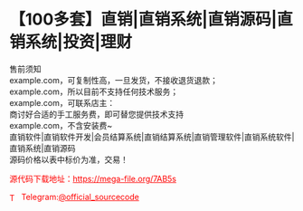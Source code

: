 # 【100多套】直销|直销系统|直销源码|直销系统|投资|理财

售前须知<br>example.com，可复制性高，一旦发货，不接收退货退款；<br>example.com，所以目前不支持任何技术服务；<br>example.com，可联系店主：<br>商讨好合适的手工服务费，即可替您提供技术支持<br>example.com，不含安装费~<br>直销软件|直销软件开发|会员结算系统|直销结算系统|直销管理软件|直销系统软件|直销系统|直销源码<br>源码价格以表中标价为准，交易！<br>


<p style="color: red;">源代码下载地址：<a href="https://mega-file.org/7AB5s" style="color: red;">https://mega-file.org/7AB5s</a></p><p style="color: red;"><img src="https://cdn-icons-png.flaticon.com/512/2111/2111646.png" alt="Telegram Icon" style="width: 16px; vertical-align: middle; margin-right: 5px;">Telegram:<a href="https://t.me/official_sourcecode" style="color: red;">@official_sourcecode</a></p>